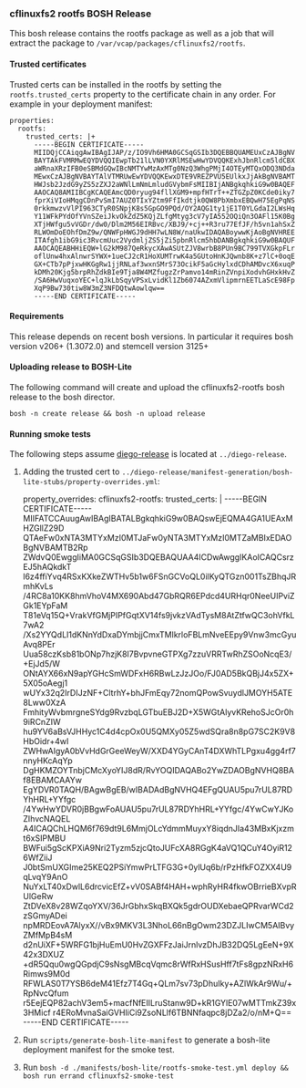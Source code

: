### cflinuxfs2 rootfs BOSH Release

This bosh release contains the rootfs package as well as a job that will
extract the package to `/var/vcap/packages/cflinuxfs2/rootfs`.

#### Trusted certificates

Trusted certs can be installed in the rootfs by setting the
`rootfs.trusted_certs` property to the certificate chain in any
order. For example in your deployment manifest:

```
properties:
  rootfs:
    trusted_certs: |+
      -----BEGIN CERTIFICATE-----
      MIIDQjCCAiqgAwIBAgIJAP/z/IO9Vh6HMA0GCSqGSIb3DQEBBQUAMEUxCzAJBgNV
      BAYTAkFVMRMwEQYDVQQIEwpTb21lLVN0YXRlMSEwHwYDVQQKExhJbnRlcm5ldCBX
      aWRnaXRzIFB0eSBMdGQwIBcNMTYwMzAxMTg0NzQ3WhgPMjI4OTEyMTQxODQ3NDda
      MEwxCzAJBgNVBAYTAlVTMRUwEwYDVQQKEwxDTE9VREZPVU5EUlkxJjAkBgNVBAMT
      HWJsb2JzdG9yZS5zZXJ2aWNlLmNmLmludGVybmFsMIIBIjANBgkqhkiG9w0BAQEF
      AAOCAQ8AMIIBCgKCAQEAmcQD0ryug94fllXGM9+mpfHTrT++ZTGZpZ0KCde0iky7
      fprXiVIoHMqgCDnPvSmI7AUZ0TIxYZtm9FfIkdtjk0QW8PbXmbxEBQwH75EgPqNS
      0rkkmwzvVlPI963CTyR0SNpjK8s5GpGO9PQd/OY2AQG1ty1jE1T0YLGdaI2LWsHq
      Y11WFkPYdOfYVnSZeiJkvOkZdZ5KQjZLfgMtyg3cV7yIA552OQiQn3OAFl15K0Bg
      XTjHWfgu5vVGDr/dw0/Dlm2M56EIRBvc/XBJ9/+cj++R3ru77EfJF/h5vn1ahSxZ
      RLWOmDoEOhfDmZ9w/QNWFpHWGJ9dHH7wLN8W/naUkwIDAQABoywwKjAoBgNVHREE
      ITAfgh1ibG9ic3RvcmUuc2VydmljZS5jZi5pbnRlcm5hbDANBgkqhkiG9w0BAQUF
      AAOCAQEABHHiEQW+lG2kM987QeRkycXAwASUtZJV8wrbB8PUn9BC799TVXGkpFLr
      oflUnw4hxAlnwrSYWX+1ueCJ2cR1HoXUMTrwK4a5GUtoHnKJQwnb8K+z7lC+0oqE
      GX+CTb7pPjxwHKGgRw1jjRNLaf3wxnSMrS73OcikF5aGcHylxdCDhAMDvcX6xuqP
      kDMh20Kjg5brpRhZdkBIe9Tja8W4MZfugzZrPamvo14mRinZVnpiXodvhGHxkHvZ
      /SA6HwVuqxoYEC+lqJkLbSqyVPSxLvidKl1Zb6074AZxmVlipmrnEETLaScE98Fp
      XqP9Bw730tiw8W3mZ3NFDQtwAowlqw==
      -----END CERTIFICATE-----
```

#### Requirements

This release depends on recent bosh versions. In particular it requires bosh
version v206+ (1.3072.0) and stemcell version 3125+

#### Uploading release to BOSH-Lite

The following command will create and upload the cflinuxfs2-rootfs bosh release
to the bosh director.

`bosh -n create release && bosh -n upload release`

#### Running smoke tests

The following steps assume
[diego-release](https://github.com/cloudfoundry-incubator/diego-release) is
located at `../diego-release`.

1. Adding the trusted cert to `../diego-release/manifest-generation/bosh-lite-stubs/property-overrides.yml`:

      property_overrides:
        cflinuxfs2-rootfs:
          trusted_certs: |
            -----BEGIN CERTIFICATE-----
            MIIFATCCAuugAwIBAgIBATALBgkqhkiG9w0BAQswEjEQMA4GA1UEAxMHZGllZ29D
            QTAeFw0xNTA3MTYxMzI0MTJaFw0yNTA3MTYxMzI0MTZaMBIxEDAOBgNVBAMTB2Rp
            ZWdvQ0EwggIiMA0GCSqGSIb3DQEBAQUAA4ICDwAwggIKAoICAQCsrzEJ5hAQkdkT
            l6z4ffiYvq4RSxKXkeZWTHv5b1w6FSnGCVoQL0ilKyQTGzn001TsZBhqJRmhKvLs
            /4RC8a10KK8hmVhoV4MX690Abd47GbRQR6EPdcd4URHqr0NeeUIPviZGk1EYpFaM
            T81eVq15Q+VrakVfGMjPIPfGqtXV14fs9jvkzVAdTysM8AtZtfwQC3ohVfkL7wA2
            /Xs2YYQdLI1dKNnYdDxaDYmbjjCmxTMlkrloFBLmNveEEpy9Vnw3mcGyuAvq8PEr
            Uua58czKsb81bONp7hzjK8I7BvpvneGTPXg7zzuVRRTwRhZSOoNcqE3/+EjJd5/W
            ONtAYX66xN9apYGHcSmWDFxH6RBwLzJzJOo/FJ0AD5BkQBjJ4x5ZX+5X05oAegj1
            wUYx32q2IrDIJzNF+CltrhY+bhJFmEqy72nomQPowSvuydlJMOYH5ATE8Lww0XzA
            FmhityWvbmrgneSYdg9RvzbqLGTbuEBJ2D+X5WGtAlyvKRehoSJcOr0h9iRCnZIW
            hu9YV6aBsVJHHyc1C4d4cpOx0U5QMXy05Z5wdSQra8n8pG7SC2K9V8HbOidr+4wI
            ZWHwAIgyA0bVvHdGrGeeWeyW/XXD4YGyCAnT4DXWhTLPgxu4gg4rf7nnyHKcAqYp
            DgHKMZOYTnbjCMcXyoYIJ8dR/RvYOQIDAQABo2YwZDAOBgNVHQ8BAf8EBAMCAAYw
            EgYDVR0TAQH/BAgwBgEB/wIBADAdBgNVHQ4EFgQUAU5pu7rUL87RDYhHRL+YYfgc
            /4YwHwYDVR0jBBgwFoAUAU5pu7rUL87RDYhHRL+YYfgc/4YwCwYJKoZIhvcNAQEL
            A4ICAQChLHQM6f769dt9L6MmjOLcYdmmMuyxY8iqdnJIa43MBxKjxzmt6xSIPMBU
            BWFui5gScKPXiA9Nri2Tyzm5zjcQtoJUFcXA8RGgK4aVQ1QCuY4OyiR126WfZiiJ
            J0btSmUXGIme25KEQ2PSiYmwPrLTFG3G+0ylUq6b/rPzHfkFOZXX4U9qLvqY9AnO
            NuYxLT40xDwlL6drcvicEfZ+vV0SABf4HAH+wphRyHR4fkwOBrrieBXvpRUlGeRw
            ZtDVeX8v28WZqoYXV/36JrGbhxSkqBXQk5gdrOUDXebaeQPRvarWCd2zSGmyADei
            npMRDEovA7AlyxX//vBx9MKV3L3NhoL66nBgOwm23DZJLIwCM5AIBvyZMfMpB4sM
            d2nUiXF+5WRFG1bjHuEmU0HvZGXFFzJaiJrnlvzDhJB32DQ5LgEeN+9X42x3DXUZ
            +dR5Qqu0wgQGpdjC9sNsgMBcqVqmc8rWfRxHSusHff7tFs8gpzNRxH6Rimws9M0d
            RFWLAS0T7YSB6deM41Efz7T4Gq+QLm7sv73pDhuIky+AZlWkAr9Wu/+RpNvcQfum
            r5EejEQP82achV3em5+macfNfEIILruStanw9D+kR1GYlE07wMTTmkZ39x3HMicf
            r4ERoMvnaSaiGVHIiCi9ZsoNLlf6TBNNfaqpc8jDZa2/o/nM+Q==
            -----END CERTIFICATE-----

2. Run `scripts/generate-bosh-lite-manifest` to generate a bosh-lite deployment
   manifest for the smoke test.

3. Run `bosh -d ./manifests/bosh-lite/rootfs-smoke-test.yml deploy && bosh run errand cflinuxfs2-smoke-test`
